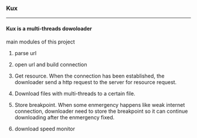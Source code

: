 
### **Kux**
---
#### Kux is a multi-threads dowoloader

main modules of this project

1. parse url

2. open url and build connection

3. Get resource. When the connection has been established, the downloader send a http request to the server for resource request.

3. Download files with multi-threads to a certain file.

4. Store breakpoint. When some enmergency happens like weak internet connection, downloader need to store the breakpoint so it can continue downloading after the enmergency fixed.

5. download speed monitor

